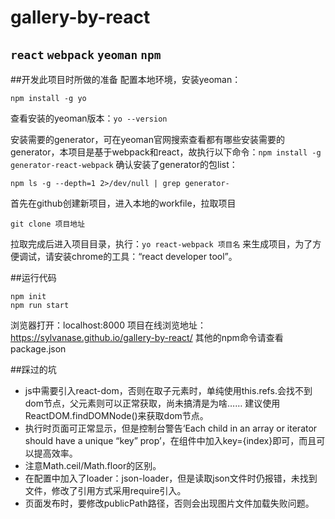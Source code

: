 # gallery-by-react

`react` `webpack` `yeoman` `npm`
---
##开发此项目时所做的准备
配置本地环境，安装yeoman：

    npm install -g yo

查看安装的yeoman版本：`yo --version`

安装需要的generator，可在yeoman官网搜索查看都有哪些安装需要的generator，本项目是基于webpack和react，故执行以下命令：`npm install -g generator-react-webpack`
确认安装了generator的包list：

    npm ls -g --depth=1 2>/dev/null | grep generator-

首先在github创建新项目，进入本地的workfile，拉取项目

    git clone 项目地址
拉取完成后进入项目目录，执行：`yo react-webpack 项目名` 来生成项目，为了方便调试，请安装chrome的工具：“react developer tool”。

##运行代码

    npm init
    npm run start
浏览器打开：localhost:8000
项目在线浏览地址：https://sylvanase.github.io/gallery-by-react/
其他的npm命令请查看package.json

##踩过的坑

 - js中需要引入react-dom，否则在取子元素时，单纯使用this.refs.会找不到dom节点，父元素则可以正常获取，尚未搞清是为啥…… 建议使用ReactDOM.findDOMNode()来获取dom节点。
 - 执行时页面可正常显示，但是控制台警告‘Each child in an array or iterator should have a unique “key” prop’，在组件中加入key={index}即可，而且可以提高效率。
 - 注意Math.ceil/Math.floor的区别。
 - 在配置中加入了loader：json-loader，但是读取json文件时仍报错，未找到文件，修改了引用方式采用require引入。
 - 页面发布时，要修改publicPath路径，否则会出现图片文件加载失败问题。


